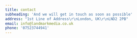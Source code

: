 ```yaml
---
title: contact
subheading: 'And we will get in touch as soon as possible'
address: "1st Line of Address\r\nLondon, UK\r\nLND2 2PB"
email: info@landmarkmedia.co.uk
phone: '07523744941'
---
```


